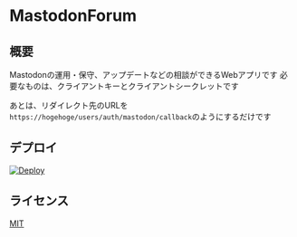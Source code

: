 # MastodonForum
## 概要

Mastodonの運用・保守、アップデートなどの相談ができるWebアプリです
必要なものは、クライアントキーとクライアントシークレットです

あとは、リダイレクト先のURLを`https://hogehoge/users/auth/mastodon/callback`のようにするだけです

## デプロイ

[![Deploy](https://www.herokucdn.com/deploy/button.svg)](https://heroku.com/deploy)

## ライセンス

[MIT](./LICENSE)